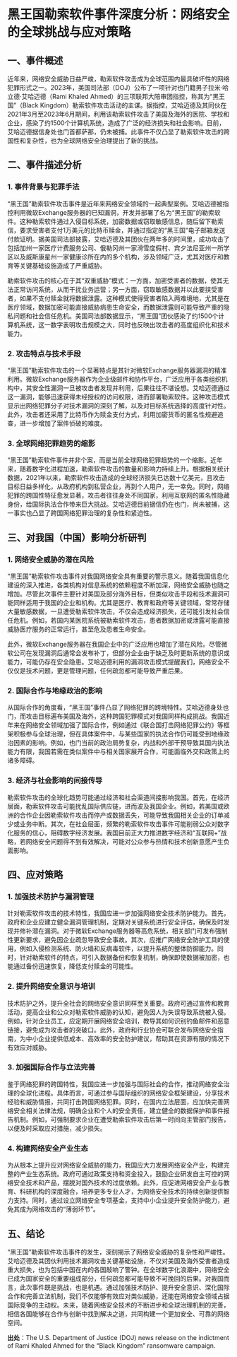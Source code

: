# 黑王国勒索软件事件深度分析：网络安全的全球挑战与应对策略

## 一、事件概述

近年来，网络安全威胁日益严峻，勒索软件攻击成为全球范围内最具破坏性的网络犯罪形式之一。2023年，美国司法部（DOJ）公布了一项针对也门籍男子拉米·哈立德·艾哈迈德（Rami Khaled Ahmed）的三项联邦大陪审团指控，称其为“黑王国”（Black Kingdom）勒索软件攻击活动的主谋。据指控，艾哈迈德及其同伙在2021年3月至2023年6月期间，利用该勒索软件攻击了美国及海外的医院、学校和企业，感染了约1500个计算机系统，造成了广泛的经济损失和社会影响。目前，艾哈迈德据信身处也门首都萨那，仍未被捕。此事件不仅凸显了勒索软件攻击的跨国性和复杂性，也为全球网络安全治理提出了新的挑战。

## 二、事件描述分析

### 1. 事件背景与犯罪手法

“黑王国”勒索软件攻击事件是近年来网络安全领域的一起典型案例。艾哈迈德被指控利用微软Exchange服务器的已知漏洞，开发并部署了名为“黑王国”的勒索软件。这种勒索软件通过入侵目标系统，加密数据或窃取敏感信息，随后留下勒索信，要求受害者支付1万美元的比特币赎金，并通过指定的“黑王国”电子邮箱发送付款证明。据美国司法部披露，艾哈迈德及其团伙在两年多的时间里，成功攻击了包括加州一家医疗计费服务公司、俄勒冈州一家滑雪度假村、宾夕法尼亚州一所学区以及威斯康星州一家健康诊所在内的多个机构，涉及领域广泛，尤其对医疗和教育等关键基础设施造成了严重威胁。

勒索软件攻击的核心在于其“双重威胁”模式：一方面，加密受害者的数据，使其无法正常访问系统，从而干扰业务运营；另一方面，窃取敏感数据并以此要挟受害者，如果不支付赎金就将数据泄露。这种模式使得受害者陷入两难境地，尤其是在医疗领域，数据加密可能直接威胁病患生命安全，而数据泄露则可能导致严重的隐私问题和社会信任危机。美国司法部数据显示，“黑王国”团伙感染了约1500个计算机系统，这一数字表明攻击规模之大，同时也反映出攻击者的高度组织化和技术能力。

### 2. 攻击特点与技术手段

“黑王国”勒索软件攻击的一个显著特点是其针对微软Exchange服务器漏洞的精准利用。微软Exchange服务器作为企业级邮件和协作平台，广泛应用于各类组织机构中，其安全性漏洞一旦被攻击者发现并利用，后果往往不堪设想。艾哈迈德通过这一漏洞，能够迅速获得未经授权的访问权限，进而部署勒索软件。这种攻击模式显示出网络犯罪分子对技术漏洞的深刻了解，以及对目标系统选择的高度针对性。此外，攻击者还采用了比特币作为赎金支付方式，利用加密货币的匿名性规避追查，进一步增加了案件侦破的难度。

### 3. 全球网络犯罪趋势的缩影

“黑王国”勒索软件事件并非个案，而是当前全球网络犯罪趋势的一个缩影。近年来，随着数字化进程加速，勒索软件攻击的数量和影响力持续上升。根据相关统计数据，2021年以来，勒索软件攻击造成的全球经济损失已达数十亿美元，且攻击目标日益多样化，从政府机构到私营企业，再到个人用户，无一幸免。同时，网络犯罪的跨国性特征愈发显著，攻击者往往身处不同国家，利用互联网的匿名性隐藏身份，给国际执法合作带来巨大挑战。艾哈迈德目前据信仍在也门，尚未被捕，这一事实也凸显了跨国网络犯罪治理的复杂性和紧迫性。

## 三、对我国（中国）影响分析研判

### 1. 网络安全威胁的潜在风险

“黑王国”勒索软件攻击事件对我国网络安全具有重要的警示意义。随着我国信息化建设的深入推进，各类机构对信息系统的依赖程度不断加深，网络安全威胁也随之增加。尽管此次事件主要针对美国及部分海外目标，但类似攻击手段和技术漏洞可能同样适用于我国的企业和机构。尤其是医疗、教育和政府等关键领域，常常存储大量敏感数据，一旦遭受勒索软件攻击，不仅会造成经济损失，还可能引发社会信任危机。例如，若国内某医院系统被勒索软件攻击，患者数据加密或泄露可能直接威胁医疗服务的正常运行，甚至危及患者生命安全。

此外，微软Exchange服务器在我国企业中的广泛应用也增加了潜在风险。尽管微软公司在发现漏洞后通常会发布补丁，但部分企业由于缺乏及时更新系统的意识或能力，可能仍存在安全隐患。艾哈迈德利用的漏洞攻击模式提醒我们，网络安全不仅仅是技术问题，更是管理问题，任何疏忽都可能导致严重后果。

### 2. 国际合作与地缘政治的影响

从国际合作的角度看，“黑王国”事件凸显了网络犯罪的跨境特性。艾哈迈德身处也门，而攻击目标遍布美国及海外，这种跨国犯罪模式对我国同样构成挑战。我国近年来在网络安全领域加强了国际合作，例如通过《联合国打击网络犯罪公约》等框架积极参与全球治理，但在具体案件中，与某些国家的执法合作仍可能受到地缘政治因素的影响。例如，也门当前的政治局势复杂，内战和外部干预导致其国内执法能力有限，我国若需在类似案件中与相关国家展开合作，可能面临外交和政策上的诸多障碍。

### 3. 经济与社会影响的间接传导

勒索软件攻击的全球化趋势可能通过经济和社会渠道间接影响我国。首先，在经济层面，勒索软件攻击可能扰乱国际供应链，进而波及我国企业。例如，若美国或欧洲的合作企业因勒索软件攻击而停产或数据丢失，可能导致我国相关企业的订单减少或业务中断。其次，在社会层面，频繁的勒索软件攻击事件可能削弱公众对数字化服务的信心，阻碍数字经济发展。我国目前正大力推进数字经济和“互联网+”战略，若网络安全问题得不到有效解决，可能对公众参与热情和技术创新意愿产生负面影响。

## 四、应对策略

### 1. 加强技术防护与漏洞管理

针对勒索软件攻击的技术特性，我国应进一步加强网络安全技术防护能力。首先，政府和企业应建立健全漏洞管理机制，定期对关键系统进行安全评估，确保及时发现并修补潜在漏洞。对于微软Exchange服务器等高危系统，相关部门可发布强制性更新要求，避免因企业疏忽导致安全事故。其次，应推广网络安全防护工具的使用，例如入侵检测系统、防火墙和反病毒软件，以提升系统的整体防御能力。同时，针对勒索软件的特点，可引入数据备份和恢复机制，确保即使数据被加密，也能通过备份迅速恢复，降低支付赎金的可能性。

### 2. 提升网络安全意识与培训

技术防护之外，提升全社会的网络安全意识同样至关重要。政府可通过宣传和教育活动，提高企业和公众对勒索软件威胁的认知，避免因人为失误导致系统被入侵。例如，针对企业员工，应定期开展网络安全培训，教导其如何识别钓鱼邮件和恶意链接，避免成为攻击者的突破口。此外，政府和行业协会可联合发布网络安全指南，为中小企业提供低成本、高效率的安全防护建议，帮助其在资源有限的情况下有效应对威胁。

### 3. 加强国际合作与立法完善

鉴于网络犯罪的跨国特性，我国应进一步加强与国际社会的合作，推动网络安全治理的全球化进程。具体而言，可通过参与国际组织的网络安全框架建设，分享技术经验和威胁情报，共同打击跨国网络犯罪。同时，在国内立法层面，应加快完善网络安全相关法律法规，明确企业和个人的安全责任，建立健全的数据保护和事件报告机制。例如，可强制要求企业在遭受勒索软件攻击后第一时间向主管部门报告，以便及时采取应对措施，减少损失。

### 4. 构建网络安全产业生态

为从根本上提升应对网络安全威胁的能力，我国应大力发展网络安全产业，构建完整的产业生态系统。政府可通过政策支持和资金投入，鼓励企业研发自主可控的网络安全技术和产品，摆脱对国外技术的过度依赖。此外，应促进网络安全产业与教育、科研机构的深度融合，培养更多专业人才，为网络安全技术的持续创新提供智力支持。同时，通过设立网络安全专项基金，支持中小企业提升安全防护能力，避免其成为网络攻击的“薄弱环节”。

## 五、结论

“黑王国”勒索软件攻击事件的发生，深刻揭示了网络安全威胁的复杂性和严峻性。艾哈迈德及其团伙利用技术漏洞攻击关键基础设施，不仅对美国及海外受害者造成重大损失，也为包括中国在内的各国敲响了警钟。在全球数字化浪潮中，网络安全已成为国家安全的重要组成部分，任何疏忽都可能导致不可挽回的后果。对我国而言，此次事件既是挑战，也是机遇。通过加强技术防护、提升安全意识、深化国际合作和完善立法机制，我们不仅能够有效应对类似威胁，还能在网络安全领域占据国际竞争的主动权。未来，随着网络安全技术的不断进步和全球治理机制的完善，相信各国能够在合作与创新中找到解决之道，共同构建一个更加安全、可靠的网络空间。

**出处**：The U.S. Department of Justice (DOJ) news release on the indictment of Rami Khaled Ahmed for the “Black Kingdom” ransomware campaign.